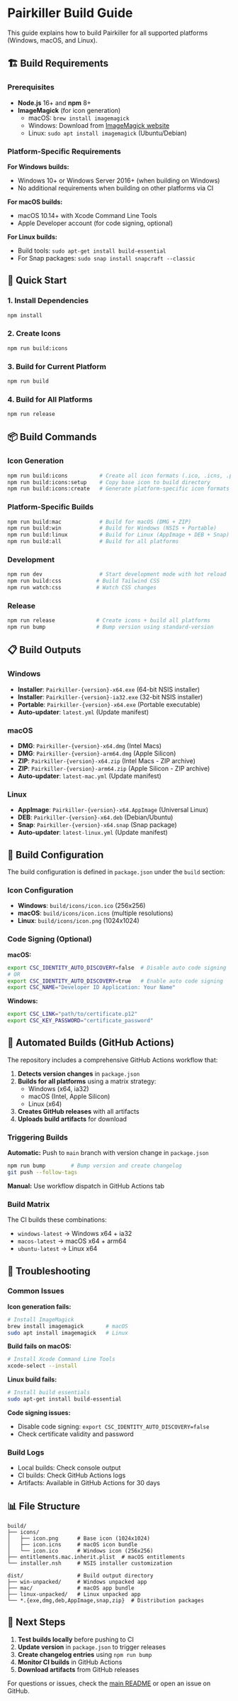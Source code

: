 # Pairkiller Build Guide

This guide explains how to build Pairkiller for all supported platforms (Windows, macOS, and Linux).

## 🏗️ Build Requirements

### Prerequisites
- **Node.js** 16+ and **npm** 8+
- **ImageMagick** (for icon generation)
  - macOS: `brew install imagemagick`
  - Windows: Download from [ImageMagick website](https://imagemagick.org/script/download.php#windows)
  - Linux: `sudo apt install imagemagick` (Ubuntu/Debian)

### Platform-Specific Requirements

**For Windows builds:**
- Windows 10+ or Windows Server 2016+ (when building on Windows)
- No additional requirements when building on other platforms via CI

**For macOS builds:**
- macOS 10.14+ with Xcode Command Line Tools
- Apple Developer account (for code signing, optional)

**For Linux builds:**
- Build tools: `sudo apt-get install build-essential`
- For Snap packages: `sudo snap install snapcraft --classic`

## 🚀 Quick Start

### 1. Install Dependencies
```bash
npm install
```

### 2. Create Icons
```bash
npm run build:icons
```

### 3. Build for Current Platform
```bash
npm run build
```

### 4. Build for All Platforms
```bash
npm run release
```

## 📦 Build Commands

### Icon Generation
```bash
npm run build:icons          # Create all icon formats (.ico, .icns, .png)
npm run build:icons:setup    # Copy base icon to build directory
npm run build:icons:create   # Generate platform-specific icon formats
```

### Platform-Specific Builds
```bash
npm run build:mac            # Build for macOS (DMG + ZIP)
npm run build:win            # Build for Windows (NSIS + Portable)
npm run build:linux          # Build for Linux (AppImage + DEB + Snap)
npm run build:all            # Build for all platforms
```

### Development
```bash
npm run dev                  # Start development mode with hot reload
npm run build:css           # Build Tailwind CSS
npm run watch:css           # Watch CSS changes
```

### Release
```bash
npm run release             # Create icons + build all platforms
npm run bump                # Bump version using standard-version
```

## 📋 Build Outputs

### Windows
- **Installer**: `Pairkiller-{version}-x64.exe` (64-bit NSIS installer)
- **Installer**: `Pairkiller-{version}-ia32.exe` (32-bit NSIS installer)
- **Portable**: `Pairkiller-{version}-x64.exe` (Portable executable)
- **Auto-updater**: `latest.yml` (Update manifest)

### macOS
- **DMG**: `Pairkiller-{version}-x64.dmg` (Intel Macs)
- **DMG**: `Pairkiller-{version}-arm64.dmg` (Apple Silicon)
- **ZIP**: `Pairkiller-{version}-x64.zip` (Intel Macs - ZIP archive)
- **ZIP**: `Pairkiller-{version}-arm64.zip` (Apple Silicon - ZIP archive)
- **Auto-updater**: `latest-mac.yml` (Update manifest)

### Linux
- **AppImage**: `Pairkiller-{version}-x64.AppImage` (Universal Linux)
- **DEB**: `Pairkiller-{version}-x64.deb` (Debian/Ubuntu)
- **Snap**: `Pairkiller-{version}-x64.snap` (Snap package)
- **Auto-updater**: `latest-linux.yml` (Update manifest)

## 🔧 Build Configuration

The build configuration is defined in `package.json` under the `build` section:

### Icon Configuration
- **Windows**: `build/icons/icon.ico` (256x256)
- **macOS**: `build/icons/icon.icns` (multiple resolutions)
- **Linux**: `build/icons/icon.png` (1024x1024)

### Code Signing (Optional)

**macOS:**
```bash
export CSC_IDENTITY_AUTO_DISCOVERY=false  # Disable auto code signing
# OR
export CSC_IDENTITY_AUTO_DISCOVERY=true   # Enable auto code signing
export CSC_NAME="Developer ID Application: Your Name"
```

**Windows:**
```bash
export CSC_LINK="path/to/certificate.p12"
export CSC_KEY_PASSWORD="certificate_password"
```

## 🤖 Automated Builds (GitHub Actions)

The repository includes a comprehensive GitHub Actions workflow that:

1. **Detects version changes** in `package.json`
2. **Builds for all platforms** using a matrix strategy:
   - Windows (x64, ia32)
   - macOS (Intel, Apple Silicon)
   - Linux (x64)
3. **Creates GitHub releases** with all artifacts
4. **Uploads build artifacts** for download

### Triggering Builds

**Automatic:** Push to `main` branch with version change in `package.json`
```bash
npm run bump        # Bump version and create changelog
git push --follow-tags
```

**Manual:** Use workflow dispatch in GitHub Actions tab

### Build Matrix
The CI builds these combinations:
- `windows-latest` → Windows x64 + ia32
- `macos-latest` → macOS x64 + arm64
- `ubuntu-latest` → Linux x64

## 🐛 Troubleshooting

### Common Issues

**Icon generation fails:**
```bash
# Install ImageMagick
brew install imagemagick       # macOS
sudo apt install imagemagick   # Linux
```

**Build fails on macOS:**
```bash
# Install Xcode Command Line Tools
xcode-select --install
```

**Linux build fails:**
```bash
# Install build essentials
sudo apt-get install build-essential
```

**Code signing issues:**
- Disable code signing: `export CSC_IDENTITY_AUTO_DISCOVERY=false`
- Check certificate validity and password

### Build Logs
- Local builds: Check console output
- CI builds: Check GitHub Actions logs
- Artifacts: Available in GitHub Actions for 30 days

## 📊 File Structure

```
build/
├── icons/
│   ├── icon.png      # Base icon (1024x1024)
│   ├── icon.icns     # macOS icon bundle
│   └── icon.ico      # Windows icon (256x256)
├── entitlements.mac.inherit.plist  # macOS entitlements
└── installer.nsh     # NSIS installer customization

dist/                 # Build output directory
├── win-unpacked/     # Windows unpacked app
├── mac/              # macOS app bundle
├── linux-unpacked/   # Linux unpacked app
└── *.{exe,dmg,deb,AppImage,snap,zip}  # Distribution packages
```

## 🎯 Next Steps

1. **Test builds locally** before pushing to CI
2. **Update version** in `package.json` to trigger releases
3. **Create changelog entries** using `npm run bump`
4. **Monitor CI builds** in GitHub Actions
5. **Download artifacts** from GitHub releases

For questions or issues, check the [main README](README.md) or open an issue on GitHub. 